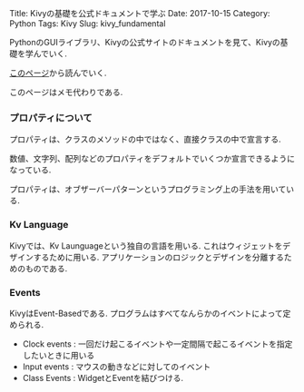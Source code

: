 Title: Kivyの基礎を公式ドキュメントで学ぶ
Date: 2017-10-15
Category: Python
Tags: Kivy
Slug: kivy_fundamental


PythonのGUIライブラリ、Kivyの公式サイトのドキュメントを見て、Kivyの基礎を学んでいく.

[このページ](https://kivy.org/docs/gettingstarted/properties.html)から読んでいく.

このページはメモ代わりである.

### プロパティについて

プロパティは、クラスのメソッドの中ではなく、直接クラスの中で宣言する.

数値、文字列、配列などのプロパティをデフォルトでいくつか宣言できるようになっている.

プロパティは、オブザーバーパターンというプログラミング上の手法を用いている.

### Kv Language

Kivyでは、Kv Launguageという独自の言語を用いる. これはウィジェットをデザインするために用いる. アプリケーションのロジックとデザインを分離するためのものである.

### Events

KivyはEvent-Basedである. プログラムはすべてなんらかのイベントによって定められる.

* Clock events : 一回だけ起こるイベントや一定間隔で起こるイベントを指定したいときに用いる
* Input events : マウスの動きなどに対してのイベント
* Class Events : WidgetとEventを結びつける.
